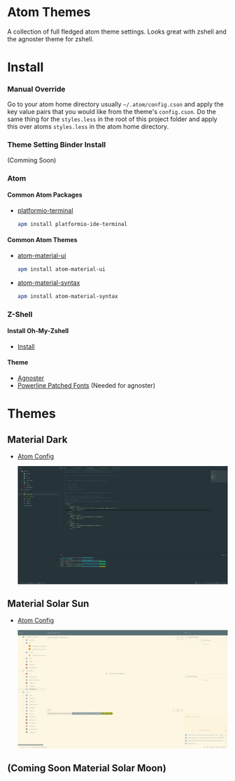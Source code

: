 # Atom Themes
A collection of full fledged atom theme settings. Looks great with
zshell and the agnoster theme for zshell.

# Install

### Manual Override
Go to your atom home directory usually `~/.atom/config.cson` and apply the
key value pairs that you would like from the theme's `config.cson`. Do the same
thing for the `styles.less` in the root of this project folder and apply this
over atoms `styles.less` in the atom home directory.

### Theme Setting Binder Install
(Comming Soon)

### Atom

#### Common Atom Packages
- [platformio-terminal](https://atom.io/packages/platformio-ide-terminal)
  ```sh
  apm install platformio-ide-terminal
  ```

#### Common Atom Themes
- [atom-material-ui](https://atom.io/themes/atom-material-ui)
  ```sh
  apm install atom-material-ui
  ```
- [atom-material-syntax](https://atom.io/themes/atom-material-syntax)
  ```sh
  apm install atom-material-syntax
  ```

### Z-Shell

#### Install Oh-My-Zshell
- [Install](https://github.com/andresteingress/oh-my-zsh)

#### Theme

- [Agnoster](https://github.com/agnoster/agnoster-zsh-theme)
- [Powerline Patched Fonts](https://github.com/powerline/fonts) (Needed for agnoster)

# Themes

## Material Dark
- [Atom Config](./material-dark/config.cson)

  ![Atom Dark Material](./material-dark/preview.png)

## Material Solar Sun
- [Atom Config](./material-solar-sun/config.cson)

  ![Atom Dark Material](./material-solar-sun/preview.png)

## (Coming Soon Material Solar Moon)
